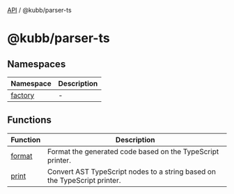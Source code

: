 [API](../../packages.md) / @kubb/parser-ts

# @kubb/parser-ts

## Namespaces

| Namespace | Description |
| ------ | ------ |
| [factory](namespaces/factory/index.md) | - |

## Functions

| Function | Description |
| ------ | ------ |
| [format](functions/format.md) | Format the generated code based on the TypeScript printer. |
| [print](functions/print.md) | Convert AST TypeScript nodes to a string based on the TypeScript printer. |
